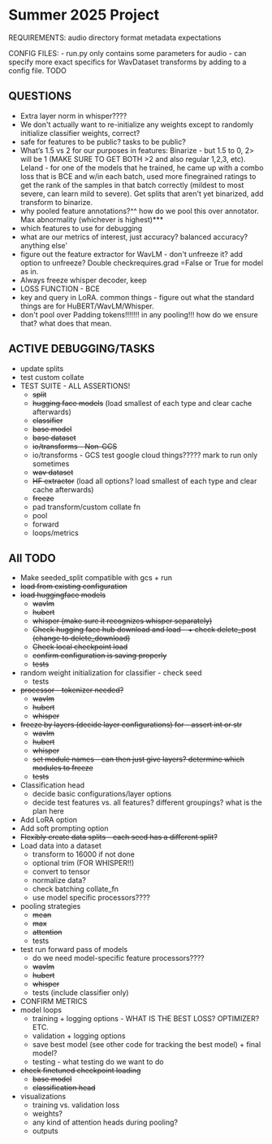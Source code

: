 # Summer 2025 Project
REQUIREMENTS:
    audio directory format
    metadata expectations

CONFIG FILES:
    - run.py only contains some parameters for audio
    - can specify more exact specifics for WavDataset transforms by adding to a config file. TODO

## QUESTIONS
* Extra layer norm in whisper????
* We don't actually want to re-initialize any weights except to randomly initialize classifier weights, correct? 
* safe for features to be public? tasks to be public?
* What’s 1.5 vs 2 for our purposes in features: Binarize - but 1.5 to 0, 2> will be 1 (MAKE SURE TO GET BOTH >2 and also regular 1,2,3, etc). Leland - for one of the models that he trained, he came up with a combo loss that is BCE and w/in each batch, used more finegrained ratings to get the rank of the samples in that batch correctly (mildest to most severe, can learn mild to severe). Get splits that aren't yet binarized, add transform to binarize. 
* why pooled feature annotations?^^ how do we pool this over annotator. Max abnormality (whichever is highest)***
* which features to use for debugging
* what are our metrics of interest, just accuracy? balanced accuracy? anything else'
* figure out the feature extractor for WavLM - don't unfreeze it? add option to unfreeze? Double checkrequires.grad =False or True for model as in. 
* Always freeze whisper decoder, keep
* LOSS FUNCTION - BCE 
* key and query in LoRA. common things - figure out what the standard things are for HuBERT/WavLM/Whisper. 
* don't pool over Padding tokens!!!!!!! in any pooling!!! how do we ensure that? what does that mean. 

## ACTIVE DEBUGGING/TASKS
* update splits
* test custom collate
* TEST SUITE - ALL ASSERTIONS!
    * ~~split~~
    * ~~hugging face models~~ (load smallest of each type and clear cache afterwards)
    * ~~classifier~~
    * ~~base model~~
    * ~~base dataset~~
    * ~~io/transforms - Non-GCS~~
    * io/transforms - GCS test google cloud things????? mark to run only sometimes
    * ~~wav dataset~~
    * ~~HF extractor~~ (load all options? load smallest of each type and clear cache afterwards)
    * ~~freeze~~
    * pad transform/custom collate fn
    * pool
    * forward
    * loops/metrics

## All TODO
* Make seeded_split compatible with gcs + run
* ~~load from existing configuration~~
* ~~load huggingface models~~ 
    * ~~wavlm~~
    * ~~hubert~~
    * ~~whisper (make sure it recognizes whisper separately)~~
    * ~~Check hugging face hub download and load - + check delete_post (change to delete_download)~~
    * ~~Check local checkpoint load~~
    * ~~confirm configuration is saving properly~~
    * ~~tests~~
* random weight initialization for classifier - check seed
    * tests
* ~~processor - tokenizer needed?~~
    * ~~wavlm~~
    * ~~hubert~~
    * ~~whisper~~
* ~~freeze by layers (decide layer configurations) for -  assert int or str~~
    * ~~wavlm~~
    * ~~hubert~~
    * ~~whisper~~
    * ~~set module names - can then just give layers? determine which modules to freeze~~
    * ~~tests~~
* Classification head 
    * decide basic configurations/layer options
    * decide test features vs. all features? different groupings? what is the plan here
* Add LoRA option
* Add soft prompting option 
* ~~Flexibly create data splits - each seed has a different split?~~ 
* Load data into a dataset
    * transform to 16000 if not done
    * optional trim (FOR WHISPER!!)
    * convert to tensor
    * normalize data?
    * check batching collate_fn
    * use model specific processors????
* pooling strategies
    * ~~mean~~
    * ~~max~~
    * ~~attention~~
    * tests
* test run forward pass of models
    * do we need model-specific feature processors????
    * ~~wavlm~~
    * ~~hubert~~
    * ~~whisper~~
    * tests (include classifier only)
* CONFIRM METRICS
* model loops
    * training + logging options - WHAT IS THE BEST LOSS? OPTIMIZER? ETC.
    * validation + logging options
    * save best model (see other code for tracking the best model) + final model? 
    * testing - what testing do we want to do 
* ~~check finetuned checkpoint loading~~
    * ~~base model~~
    * ~~classification head~~
* visualizations 
    * training vs. validation loss
    * weights? 
    * any kind of attention heads during pooling?
    * outputs


